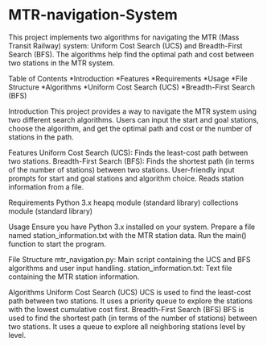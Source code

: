 # MTR-navigation-System

This project implements two algorithms for navigating the MTR (Mass Transit Railway) system: Uniform Cost Search (UCS) and Breadth-First Search (BFS). The algorithms help find the optimal path and cost between two stations in the MTR system.

Table of Contents
*Introduction
*Features
*Requirements
*Usage
*File Structure
*Algorithms
*Uniform Cost Search (UCS)
*Breadth-First Search (BFS)

Introduction
This project provides a way to navigate the MTR system using two different search algorithms. Users can input the start and goal stations, choose the algorithm, and get the optimal path and cost or the number of stations in the path.

Features
Uniform Cost Search (UCS): Finds the least-cost path between two stations.
Breadth-First Search (BFS): Finds the shortest path (in terms of the number of stations) between two stations.
User-friendly input prompts for start and goal stations and algorithm choice.
Reads station information from a file.

Requirements
Python 3.x
heapq module (standard library)
collections module (standard library)

Usage
Ensure you have Python 3.x installed on your system.
Prepare a file named station_information.txt with the MTR station data.
Run the main() function to start the program.

File Structure
mtr_navigation.py: Main script containing the UCS and BFS algorithms and user input handling.
station_information.txt: Text file containing the MTR station information.

Algorithms
Uniform Cost Search (UCS)
UCS is used to find the least-cost path between two stations. It uses a priority queue to explore the stations with the lowest cumulative cost first.
Breadth-First Search (BFS)
BFS is used to find the shortest path (in terms of the number of stations) between two stations. It uses a queue to explore all neighboring stations level by level.
